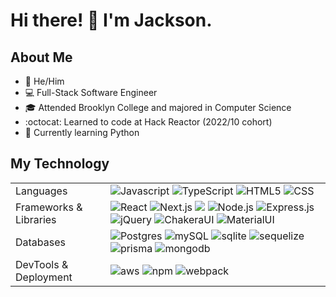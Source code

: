 # Hi there! 👋 I'm Jackson.

## About Me

- :man:  He/Him
- :computer:  Full-Stack Software Engineer
- :mortar_board:  Attended Brooklyn College and majored in Computer Science
- :octocat:  Learned to code at Hack Reactor (2022/10 cohort)
- 🌱  Currently learning Python

## My Technology
<table>
  <tr>
      <td>Languages</td>
      <td><img alt="Javascript" src="https://img.shields.io/badge/JavaScript-323330?style=for-the-badge&logo=javascript&logoColor=F7DF1E" /> <img alt="TypeScript" src="https://img.shields.io/badge/TypeScript-007ACC?style=for-the-badge&logo=typescript&logoColor=white" /> <img alt="HTML5" src="https://img.shields.io/badge/HTML5-E34F26?style=for-the-badge&logo=html5&logoColor=white" /> <img alt="CSS" src="https://img.shields.io/badge/CSS3-1572B6?style=for-the-badge&logo=css3&logoColor=white" /></td>
  </tr>
  <tr>
      <td>Frameworks & Libraries</td>
      <td><img alt="React" src="https://img.shields.io/badge/React-20232A?style=for-the-badge&logo=react&logoColor=61DAFB" /> <img alt="Next.js" src="https://img.shields.io/badge/next.js-000000?style=for-the-badge&logo=nextdotjs&logoColor=white" /> <img alt"React  Router" src="https://img.shields.io/badge/React_Router-CA4245?style=for-the-badge&logo=react-router&logoColor=white" /> <img alt="Node.js" src="https://img.shields.io/badge/Node.js-43853D?style=for-the-badge&logo=node.js&logoColor=white" /> <img alt="Express.js" src="https://img.shields.io/badge/Express.js-404D59?style=for-the-badge" /> <img alt="jQuery" src="https://img.shields.io/badge/jQuery-0769AD?style=for-the-badge&logo=jquery&logoColor=white" /> <img alt="ChakeraUI" src="https://img.shields.io/badge/Chakra--UI-319795?style=for-the-badge&logo=chakra-ui&logoColor=white" /> <img alt="MaterialUI" src="https://img.shields.io/badge/Material%20UI-007FFF?style=for-the-badge&logo=mui&logoColor=white" /></td>
  </tr>
  <tr>
      <td>Databases</td>
      <td><img alt="Postgres" src="https://img.shields.io/badge/PostgreSQL-316192?style=for-the-badge&logo=postgresql&logoColor=white" /> <img alt="mySQL" src="https://img.shields.io/badge/MySQL-00000F?style=for-the-badge&logo=mysql&logoColor=white" /> <img alt="sqlite" src="https://img.shields.io/badge/SQLite-07405E?style=for-the-badge&logo=sqlite&logoColor=white" /> <img alt="sequelize" src="https://img.shields.io/badge/sequelize-323330?style=for-the-badge&logo=sequelize&logoColor=blue" /> <img alt="prisma" src="https://img.shields.io/badge/Prisma-3982CE?style=for-the-badge&logo=Prisma&logoColor=white" /> <img alt="mongodb" src="https://img.shields.io/badge/MongoDB-4EA94B?style=for-the-badge&logo=mongodb&logoColor=white" /> </td>
  </tr>
   <tr>
      <td>DevTools & Deployment</td>
      <td><img alt="aws" src="https://img.shields.io/badge/Amazon_AWS-232F3E?style=for-the-badge&logo=amazon-aws&logoColor=white" /> <img alt="npm" src="https://img.shields.io/badge/npm-CB3837?style=for-the-badge&logo=npm&logoColor=white" /> <img alt="webpack" src="https://img.shields.io/badge/Webpack-8DD6F9?style=for-the-badge&logo=Webpack&logoColor=white" /> </td>
  </tr>
</table>
